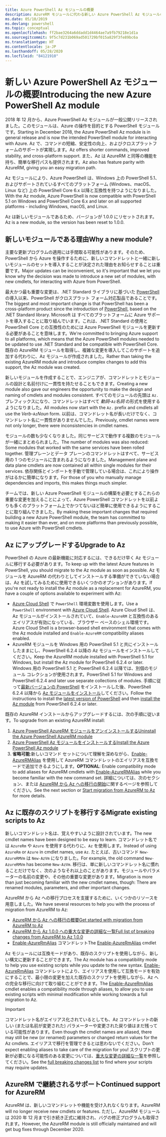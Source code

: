 ```yaml
---
title: Azure PowerShell Az モジュールの概要
description: AzureRM モジュールに代わる新しい Azure PowerShell Az モジュールの概要。
ms.date: 05/10/2019
ms.devlang: powershell
ms.topic: conceptual
ms.openlocfilehash: ff2bae3264a6ddadd1d4464ae7a9fb79218e1d1a
ms.sourcegitcommit: 9f5c7d231b069ad501729bf015a829f3fe89bc6a
ms.translationtype: HT
ms.contentlocale: ja-JP
ms.lasthandoff: 05/28/2020
ms.locfileid: "84121910"
---
```

# <a name="introducing-the-new-azure-powershell-az-module"></a><span data-ttu-id="a048a-103">新しい Azure PowerShell Az モジュールの概要</span><span class="sxs-lookup"><span data-stu-id="a048a-103">Introducing the new Azure PowerShell Az module</span></span>

<span data-ttu-id="a048a-104">2018 年 12 月から、Azure PowerShell Az モジュールが一般公開リリースされました。このモジュールは、Azure の操作を目的とする PowerShell モジュールです。</span><span class="sxs-lookup"><span data-stu-id="a048a-104">Starting in December 2018, the Azure PowerShell Az module is in general release and is now the intended PowerShell module for interacting with Azure.</span></span> <span data-ttu-id="a048a-105">Az で、コマンドの短縮、安定性の向上、およびクロスプラットフォームのサポートが実現します。</span><span class="sxs-lookup"><span data-stu-id="a048a-105">Az offers shorter commands, improved stability, and cross-platform support.</span></span> <span data-ttu-id="a048a-106">また、Az は AzureRM と同等の機能を持ち、簡単な移行パスも提供されます。</span><span class="sxs-lookup"><span data-stu-id="a048a-106">Az also has feature parity with AzureRM, giving you an easy migration path.</span></span>

<span data-ttu-id="a048a-107">Az モジュールにより、Azure PowerShell は、Windows 上の PowerShell 5.1、およびサポートされているすべてのプラットフォーム (Windows、macOS、Linux など) 上の PowerShell Core 6.x 以降と互換性を持つようになりました。</span><span class="sxs-lookup"><span data-stu-id="a048a-107">With the Az module, Azure PowerShell is now compatible with PowerShell 5.1 on Windows and PowerShell Core 6.x and later on all supported platforms - including Windows, macOS, and Linux.</span></span>

<span data-ttu-id="a048a-108">Az は新しいモジュールであるため、バージョンが 1.0.0 にリセットされます。</span><span class="sxs-lookup"><span data-stu-id="a048a-108">Az is a new module, so the version has been reset to 1.0.0.</span></span>

## <a name="why-a-new-module"></a><span data-ttu-id="a048a-109">新しいモジュールである理由</span><span class="sxs-lookup"><span data-stu-id="a048a-109">Why a new module?</span></span>

<span data-ttu-id="a048a-110">主要な更新プログラムの適用には手間取る可能性があります。そのため、PowerShell から Azure を操作するために、新しいコマンドレットと一緒に新しいモジュールのセットを導入することが決定された理由をお知らせすることは重要です。</span><span class="sxs-lookup"><span data-stu-id="a048a-110">Major updates can be inconvenient, so it's important that we let you know why the decision was made to introduce a new set of modules, with new cmdlets, for interacting with Azure from PowerShell.</span></span>

<span data-ttu-id="a048a-111">最大かつ最も重要な変更は、.NET Standard ライブラリに基づいた [PowerShell](/powershell/scripting/overview) の導入以来、PowerShell がクロスプラット フォーム対応製品であることです。</span><span class="sxs-lookup"><span data-stu-id="a048a-111">The biggest and most important change is that PowerShell has been a cross-platform product since the introduction of [PowerShell](/powershell/scripting/overview), based on the .NET Standard library.</span></span>
<span data-ttu-id="a048a-112">Microsoft は すべてのプラットフォームに Azure サポートを導入することに取り組んでいます。これは、.NET Standard の使用と PowerShell Core との互換性のためには Azure PowerShell モジュールを更新する必要があることを意味します。</span><span class="sxs-lookup"><span data-stu-id="a048a-112">We're committed to bringing Azure support to all platforms, which means that the Azure PowerShell modules needed to be updated to use .NET Standard and be compatible with PowerShell Core.</span></span> <span data-ttu-id="a048a-113">既存の AzureRM モジュールを取得し、複雑な変更を導入してこのサポートを追加する代わりに、Az モジュールが作成されました。</span><span class="sxs-lookup"><span data-stu-id="a048a-113">Rather than taking the existing AzureRM module and introduce complex changes to add this support, the Az module was created.</span></span>

<span data-ttu-id="a048a-114">新しいモジュールを作成することで、エンジニアが、コマンドレットとモジュールの設計と名前付けに一貫性を持たせることもできます。</span><span class="sxs-lookup"><span data-stu-id="a048a-114">Creating a new module also gave our engineers the opportunity to make the design and naming of cmdlets and modules consistent.</span></span> <span data-ttu-id="a048a-115">すべてのモジュールの先頭は `Az.` プレフィックスになり、コマンドレットはすべて _動詞_-`Az`_名詞_ の形式を使用するようになりました。</span><span class="sxs-lookup"><span data-stu-id="a048a-115">All modules now start with the `Az.` prefix and cmdlets all use the _Verb_-`Az`_Noun_ form.</span></span> <span data-ttu-id="a048a-116">以前は、コマンドレット名が長いだけでなく、コマンドレット名に一貫性がありませんでした。</span><span class="sxs-lookup"><span data-stu-id="a048a-116">Previously, cmdlet names were not only longer, there were inconsistencies in cmdlet names.</span></span>

<span data-ttu-id="a048a-117">モジュールの数も少なくなりました。同じサービスで動作する複数のモジュールが一緒にまとめられました。</span><span class="sxs-lookup"><span data-stu-id="a048a-117">The number of modules was also reduced: Some modules that worked with the same services have been rolled together.</span></span> <span data-ttu-id="a048a-118">管理プレーンとデータ プレーンのコマンドレットはすべて、サービス用の 1 つのモジュールに含まれるようになりました。</span><span class="sxs-lookup"><span data-stu-id="a048a-118">Management plane and data plane cmdlets are now contained all within single modules for their services.</span></span> <span data-ttu-id="a048a-119">依存関係とインポートを手動で管理している場合は、これにより操作がはるかに簡単になります。</span><span class="sxs-lookup"><span data-stu-id="a048a-119">For those of you who manually manage dependencies and imports, this makes things much simpler.</span></span>

<span data-ttu-id="a048a-120">チームでは、新しい Azure PowerShell モジュールの構築を必要とするこれらの重要な変更を加えることによって、Azure PowerShell コマンドレットを以前よりも多くのプラットフォーム上でかつてないほど簡単に使用できるようにすることに取り組んできました。</span><span class="sxs-lookup"><span data-stu-id="a048a-120">By making these important changes that required building a new Azure PowerShell module, the team has committed to making it easier than ever, and on more platforms than previously possible, to use Azure with PowerShell cmdlets.</span></span>

## <a name="upgrade-to-az"></a><span data-ttu-id="a048a-121">Az にアップグレードする</span><span class="sxs-lookup"><span data-stu-id="a048a-121">Upgrade to Az</span></span>

<span data-ttu-id="a048a-122">PowerShell の Azure の最新機能に対応するには、できるだけ早く Az モジュールに移行する必要があります。</span><span class="sxs-lookup"><span data-stu-id="a048a-122">To keep up with the latest Azure features in PowerShell, you should migrate to the Az module as soon as possible.</span></span> <span data-ttu-id="a048a-123">Az モジュールを AzureRM の代わりとしてインストールする準備ができていない場合は、Az を試してみるために使用できるいくつかのオプションがあります。</span><span class="sxs-lookup"><span data-stu-id="a048a-123">If you're not ready to install the Az module as a replacement for AzureRM, you have a couple of options available to experiment with Az:</span></span>

- <span data-ttu-id="a048a-124">[Azure Cloud Shell](https://docs.microsoft.com/azure/cloud-shell/overview) で `PowerShell` 環境変数を使用します。</span><span class="sxs-lookup"><span data-stu-id="a048a-124">Use a `PowerShell` environment with [Azure Cloud Shell](https://docs.microsoft.com/azure/cloud-shell/overview).</span></span> <span data-ttu-id="a048a-125">Azure Cloud Shell は、Az モジュールがインストールされていて、`Enable-AzureRM` と互換性のあるエイリアスが有効になっている、ブラウザー ベースのシェル環境です。</span><span class="sxs-lookup"><span data-stu-id="a048a-125">Azure Cloud Shell is a browser-based shell environment that comes with the Az module installed and `Enable-AzureRM` compatibility aliases enabled.</span></span>
- <span data-ttu-id="a048a-126">AzureRM モジュールを Windows 用の PowerShell 5.1 と共にインストールしたままにし、PowerShell 6.2.4 以降の Az モジュールをインストールしてください。</span><span class="sxs-lookup"><span data-stu-id="a048a-126">Keep the AzureRM module installed with PowerShell 5.1 for Windows, but install the Az module for PowerShell 6.2.4 or later.</span></span> <span data-ttu-id="a048a-127">Windows 用の PowerShell 5.1 と PowerShell 6.2.4 以降では、別個のモジュール コレクションが使用されます。</span><span class="sxs-lookup"><span data-stu-id="a048a-127">PowerShell 5.1 for Windows and PowerShell 6.2.4 and later use separate collections of modules.</span></span> <span data-ttu-id="a048a-128">手順に従って[最新バージョンの PowerShell](/powershell/scripting/install/installing-powershell) をインストールした後、PowerShell 6.2.4 以降から [Az モジュールをインストール](install-az-ps.md)してください。</span><span class="sxs-lookup"><span data-stu-id="a048a-128">Follow the instructions to install the [latest version of PowerShell](/powershell/scripting/install/installing-powershell) and then [install the Az module](install-az-ps.md) from PowerShell 6.2.4 or later.</span></span>

<span data-ttu-id="a048a-129">既存の AzureRM インストールからアップグレードするには、次の手順に従います。</span><span class="sxs-lookup"><span data-stu-id="a048a-129">To upgrade from an existing AzureRM install:</span></span>

1. [<span data-ttu-id="a048a-130">Azure PowerShell AzureRM モジュールをアンインストールする</span><span class="sxs-lookup"><span data-stu-id="a048a-130">Uninstall the Azure PowerShell AzureRM module</span></span>](/powershell/azure/uninstall-az-ps#uninstall-the-azurerm-module)
2. [<span data-ttu-id="a048a-131">Azure PowerShell Az モジュールをインストールする</span><span class="sxs-lookup"><span data-stu-id="a048a-131">Install the Azure PowerShell Az module</span></span>](install-az-ps.md)
3. <span data-ttu-id="a048a-132">**省略可能**:新しいコマンド セットについて理解を深めながら、[Enable-AzureRMAlias](/powershell/module/az.accounts/enable-azurermalias) を使用して AzureRM コマンドレットのエイリアスを互換モードで追加できるようにします。</span><span class="sxs-lookup"><span data-stu-id="a048a-132">**OPTIONAL**: Enable compatibility mode to add aliases for AzureRM cmdlets with [Enable-AzureRMAlias](/powershell/module/az.accounts/enable-azurermalias) while you become familiar with the new command set.</span></span> <span data-ttu-id="a048a-133">詳細については、次のセクション、または [AzureRM から Az への移行の開始](migrate-from-azurerm-to-az.md)に関するページを参照してください。</span><span class="sxs-lookup"><span data-stu-id="a048a-133">See the next section or [Start migration from AzureRM to Az](migrate-from-azurerm-to-az.md) for more details.</span></span>

## <a name="migrate-existing-scripts-to-az"></a><span data-ttu-id="a048a-134">Az に既存のスクリプトを移行する</span><span class="sxs-lookup"><span data-stu-id="a048a-134">Migrate existing scripts to Az</span></span>

<span data-ttu-id="a048a-135">新しいコマンドレット名は、覚えやすいように設計されています。</span><span class="sxs-lookup"><span data-stu-id="a048a-135">The new cmdlet names have been designed to be easy to learn.</span></span> <span data-ttu-id="a048a-136">コマンドレット名では `AzureRm` や `Azure` を使用する代わりに、`Az` を使用します。</span><span class="sxs-lookup"><span data-stu-id="a048a-136">Instead of using `AzureRm` or `Azure` in cmdlet names, use `Az`.</span></span> <span data-ttu-id="a048a-137">たとえば、古いコマンド `New-AzureRMVm` は `New-AzVm` になりました。</span><span class="sxs-lookup"><span data-stu-id="a048a-137">For example, the old command `New-AzureRMVm` has become `New-AzVm`.</span></span>
<span data-ttu-id="a048a-138">移行は、単に新しいコマンドレット名に慣れることだけでなく、次のようなそれ以上のことがあります。モジュールやパラメーターの名前の変更や、その他の重要な変更があります。</span><span class="sxs-lookup"><span data-stu-id="a048a-138">Migration is more than just becoming familiar with the new cmdlet names, though: There are renamed modules, parameters, and other important changes.</span></span>

<span data-ttu-id="a048a-139">AzureRM から Az への移行プロセスを支援するために、いくつかのリソースを用意しました。</span><span class="sxs-lookup"><span data-stu-id="a048a-139">We have several resources to help you with the process of migration from AzureRM to Az:</span></span>

- [<span data-ttu-id="a048a-140">AzureRM から Az への移行の概要</span><span class="sxs-lookup"><span data-stu-id="a048a-140">Get started with migration from AzureRM to Az</span></span>](migrate-from-azurerm-to-az.md)
- [<span data-ttu-id="a048a-141">AzureRM から Az 1.0.0 への重大な変更の詳細な一覧</span><span class="sxs-lookup"><span data-stu-id="a048a-141">Full list of breaking changes from AzureRM to Az 1.0.0</span></span>](migrate-az-1.0.0.md)
- <span data-ttu-id="a048a-142">[Enable-AzureRmAlias](/powershell/module/az.accounts/enable-azurermalias) コマンドレット</span><span class="sxs-lookup"><span data-stu-id="a048a-142">The [Enable-AzureRmAlias](/powershell/module/az.accounts/enable-azurermalias) cmdlet</span></span>

<span data-ttu-id="a048a-143">Az モジュールには互換モードがあり、既存のスクリプトを使用しながら、新しい構文に更新することができます。</span><span class="sxs-lookup"><span data-stu-id="a048a-143">The Az module has a compatibility mode to help you use existing scripts while you update to the new syntax.</span></span> <span data-ttu-id="a048a-144">[Enable-AzureRmAlias](/powershell/module/az.accounts/enable-azurermalias) コマンドレットにより、エイリアスを使用して互換モードを有効にすることで、最小限の変更を加えた既存のスクリプトを使用しながら、Az への完全な移行に向けて取り組むことができます。</span><span class="sxs-lookup"><span data-stu-id="a048a-144">The [Enable-AzureRmAlias](/powershell/module/az.accounts/enable-azurermalias) cmdlet enables a compatibility mode through aliases, to allow you to use existing scripts with minimal modification while working towards a full migration to Az.</span></span>

> [!IMPORTANT]
> <span data-ttu-id="a048a-145">コマンドレット名がエイリアス化されているとしても、Az コマンドレットの新しい (または名前が変更された) パラメーターや変更された戻り値はまだ残っている可能性があります。</span><span class="sxs-lookup"><span data-stu-id="a048a-145">Even though the cmdlet names are aliased, there may still be new (or renamed) parameters or changed return values for the Az cmdlets.</span></span> <span data-ttu-id="a048a-146">エイリアスで移行を管理できるとは思わないでください。</span><span class="sxs-lookup"><span data-stu-id="a048a-146">Don't expect enabling aliases to take care of the migration for you!</span></span> <span data-ttu-id="a048a-147">スクリプトの更新が必要になる可能性のある変更については、[重大な変更の詳細な一覧](migrate-az-1.0.0.md)を参照してください。</span><span class="sxs-lookup"><span data-stu-id="a048a-147">See the [full breaking changes list](migrate-az-1.0.0.md) to find where your scripts may require updates.</span></span>

## <a name="continued-support-for-azurerm"></a><span data-ttu-id="a048a-148">AzureRM で継続されるサポート</span><span class="sxs-lookup"><span data-stu-id="a048a-148">Continued support for AzureRM</span></span>

<span data-ttu-id="a048a-149">AzureRM は、新しいコマンドレットや機能を受け入れなくなります。</span><span class="sxs-lookup"><span data-stu-id="a048a-149">AzureRM will no longer receive new cmdlets or features.</span></span> <span data-ttu-id="a048a-150">ただし、AzureRM モジュールは 2020 年 12 月まで引き続き正式に維持され、バグの修正プログラムも取得されます。</span><span class="sxs-lookup"><span data-stu-id="a048a-150">However, the AzureRM module is still officially maintained and will get bug fixes through December 2020.</span></span>
